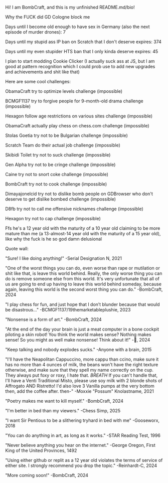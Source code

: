 Hi! I am BombCraft, and this is my unfinished README.md/bio!

Why the FUCK did GD Cologne block me

Days until I become old enough to have sex in Germany (also the next episode of murder drones): 7

Days until my stupid ass IP ban on Scratch that I don't deserve expires: 374

Days until my even stupider HTS ban that I only kinda deserve expires: 45

I plan to start modding Cookie Clicker (I actually suck ass at JS, but I am good at pattern recognition which I could prob use to add new upgrades and achievements and shit like that)

Here are some cool challenges:

ObamaCraft try to optimize levels challenge (impossible)

BCMGF1137 try to forgive people for 9-month-old drama challenge (impossible)

Hexagon follow age restrictions on various sites challenge (impossible)

ObamaCraft actually play chess on chess.com challenge (impossible)

Stolas Goetia try not to be Bulgarian challenge (impossible)

Scratch Team do their actual job challenge (impossible)

Skibidi Toilet try not to suck challenge (impossible)

Gen Alpha try not to be cringe challenge (impossible)

Caine try not to snort coke challenge (impossible)

BombCraft try not to cook challenge (impossible)

Dimayajonelcid try not to dislike bomb people on GDBrowser who don't deserve to get dislike bombed challenge (impossible)

D8fb try not to call me offensive nicknames challenge (impossible)

Hexagon try not to cap challenge (impossible)

Ffs he's a 12 year old with the maturity of a 10 year old claiming to be more mature than me (a 13-almost-14 year old with the maturity of a 15 year old), like why the fuck is he so god damn delusional

Quote wall:

"Sure! I like doing anything!" -Serial Designation N, 2021

"One of the worst things you can do, even worse than rape or mutilation or shit like that, is leave this world behind. Really, the only worse thing you can do is remove someone else from this world. It's very unfortunate that all of us are going to end up having to leave this world behind someday, because again, leaving this world is the second worst thing you can do." -BombCraft, 2024

"I play chess for fun, and just hope that I don’t blunder because that would be disastrous..." -BCMGF1137/19themarketableplushie, 2023

"Nonsense is a form of art." -BombCraft, 2024

"At the end of the day your brain is just a meat computer in a bone cockpit piloting a skin robot! You think the world makes sense? Nothing makes sense! So you might as well make nonsense! Think about it!" -🥚, 2024

"Keep talking and nobody explodes sucks." -Anyone with a brain, 2015

"I'll have the Neapolitan Cappuccino, more cappu than ccino, make sure it has no more than 4 ounces of milk, the beans won't have the right texture otherwise, and make sure that they spell my name correctly on the cup. They always put foxy or roxy, I hate that. *BREATH* If you can't handle that, I'll have a Venti Traditional Misto, please use soy milk with 2 blonde shots of Affrogato AND Ristretto! I'd also love 3 Vanilla pumps at the very bottom then, add the coffee after. then-" -Moxxie "Possum" Knolastname, 2021

"Poetry makes me want to kill myself." -BombCraft, 2024

"I'm better in bed than my viewers." -Chess Simp, 2025

"I want Sir Pentious to be a slithering tryhard in bed with me" -Gooseworx, 2018

"You can do anything in art, as long as it works." -STAR Reading Test, 1996

"Never believe anything you hear on the internet." -George Oregon, First King of the United Provinces, 1492

"Using either github or replit as a 12 year old violates the terms of service of either site. I strongly recommend you drop the topic." -Reinhardt-C, 2024

"More coming soon!" -BombCraft, 2024
